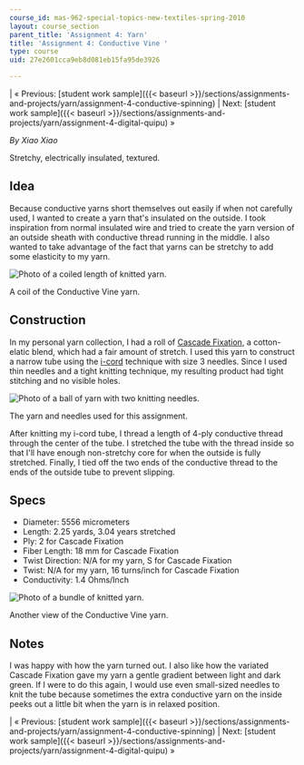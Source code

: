 ```yaml
---
course_id: mas-962-special-topics-new-textiles-spring-2010
layout: course_section
parent_title: 'Assignment 4: Yarn'
title: 'Assignment 4: Conductive Vine '
type: course
uid: 27e2601cca9eb8d081eb15fa95de3926

---
```


| « Previous: [student work sample]({{< baseurl >}}/sections/assignments-and-projects/yarn/assignment-4-conductive-spinning) | Next: [student work sample]({{< baseurl >}}/sections/assignments-and-projects/yarn/assignment-4-digital-quipu) » 

_By Xiao Xiao_

Stretchy, electrically insulated, textured.

Idea
----

Because conductive yarns short themselves out easily if when not carefully used, I wanted to create a yarn that's insulated on the outside. I took inspiration from normal insulated wire and tried to create the yarn version of an outside sheath with conductive thread running in the middle. I also wanted to take advantage of the fact that yarns can be stretchy to add some elasticity to my yarn.

![Photo of a coiled length of knitted yarn.](/courses/media-arts-and-sciences/mas-962-special-topics-new-textiles-spring-2010/assignments-and-projects/yarn/assignment-4-conductive-vine/spiral.jpg)

A coil of the Conductive Vine yarn.

Construction
------------

In my personal yarn collection, I had a roll of [Cascade Fixation](http://www.cascadeyarns.com/cascade-Fixation.htm), a cotton-elatic blend, which had a fair amount of stretch. I used this yarn to construct a narrow tube using the [i-cord](http://www.knitting-and.com/knitting/patterns/stitches/icord.htm) technique with size 3 needles. Since I used thin needles and a tight knitting technique, my resulting product had tight stitching and no visible holes.

![Photo of a ball of yarn with two knitting needles.](/courses/media-arts-and-sciences/mas-962-special-topics-new-textiles-spring-2010/assignments-and-projects/yarn/assignment-4-conductive-vine/materials.jpg)

The yarn and needles used for this assignment.

After knitting my i-cord tube, I thread a length of 4-ply conductive thread through the center of the tube. I stretched the tube with the thread inside so that I'll have enough non-stretchy core for when the outside is fully stretched. Finally, I tied off the two ends of the conductive thread to the ends of the outside tube to prevent slipping.

Specs
-----

*   Diameter: 5556 micrometers
*   Length: 2.25 yards, 3.04 years stretched
*   Ply: 2 for Cascade Fixation
*   Fiber Length: 18 mm for Cascade Fixation
*   Twist Direction: N/A for my yarn, S for Cascade Fixation
*   Twist: N/A for my yarn, 16 turns/inch for Cascade Fixation
*   Conductivity: 1.4 Ohms/Inch

![Photo of a bundle of knitted yarn.](/courses/media-arts-and-sciences/mas-962-special-topics-new-textiles-spring-2010/assignments-and-projects/yarn/assignment-4-conductive-vine/twist.jpg)

Another view of the Conductive Vine yarn.

Notes
-----

I was happy with how the yarn turned out. I also like how the variated Cascade Fixation gave my yarn a gentle gradient between light and dark green. If I were to do this again, I would use even small-sized needles to knit the tube because sometimes the extra conductive yarn on the inside peeks out a little bit when the yarn is in relaxed position.

| « Previous: [student work sample]({{< baseurl >}}/sections/assignments-and-projects/yarn/assignment-4-conductive-spinning) | Next: [student work sample]({{< baseurl >}}/sections/assignments-and-projects/yarn/assignment-4-digital-quipu) »